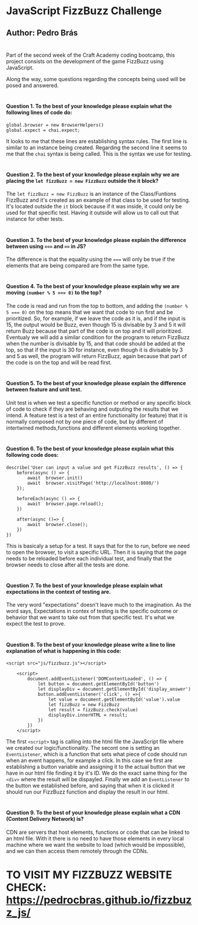 # JavaScript FizzBuzz Challenge

## Author: Pedro Brás
#

Part of the second week of the Craft Academy coding bootcamp, this project consists on the development of the game FizzBuzz using JavaScript.

Along the way, some questions regarding the concepts being used will be posed and answered.

#

#### Question 1. To the best of your knowledge please explain what the following lines of code do:
```
global.browser = new BrowserHelpers()
global.expect = chai.expect;
```

It looks to me that these lines are establishing syntax rules. The first line is similar to an instance being created. Regarding the second line it seems to me that the ```chai``` syntax is being called. This is the syntax we use for testing.
#

#### Question 2. To the best of your knowledge please explain why we are placing the ```let fizzBuzz = new FizzBuzz``` outside the it block?

The ```let fizzBuzz = new FizzBuzz``` is an instance of the Class/Funtions FizzBuzz and it's created as an example of that class to be used for testing. It's located outside the ```it``` block because if it was inside, it could only be used for that specific test. Having it outside will allow us to call out that instance for other tests.
#

#### Question 3. To the best of your knowledge please explain the difference between using ```===``` and ```==``` in JS?

The difference is that the equality using the ```===``` will only be true if the elements that are being compared are from the same type.
#

#### Question 4. To the best of your knowledge please explain why we are moving ```(number % 5 === 0)``` to the top?

The code is read and run from the top to bottom, and adding the ```(number % 5 === 0)``` on the top means that we want that code to run first and be prioritized. So, for example, if we leave the code as it is, and if the input is 15, the output would be Buzz, even though 15 is divisable by 3 and 5 it will return Buzz because that part of the code is on top and it will prioritized. Eventualy we will add a similar condition for the program to return FizzBuzz when the number is divisable by 15, and that code should be added at the top, so that if the input is 30 for instance, even though it is divisable by 3 and 5 as well, the program will return FizzBuzz, again because that part of the code is on the top and will be read first.
#

#### Question 5. To the best of your knowledge please explain the difference between feature and unit test.

Unit test is when we test a specific function or method or any specific block of code to check if they are behaving and outputing the results that we intend. A feature test is a test of an entire functionality (or feature) that it is normally composed not by one piece of code, but by different of intertwined methods,functions and different elements working together.
#

#### Question 6. To the best of your knowledge please explain what this following code does:
```
describe('User can input a value and get FizzBuzz results', () => {
    before(async () => {
        await  browser.init()
        await  browser.visitPage('http://localhost:8080/')
    });

    beforeEach(async () => {
        await  browser.page.reload();
    })

    after(async ()=> {
        await  browser.close();
    })
})
```
This is basicaly a setup for a test. It says that for the to run, before we need to open the browser, to visit a specific URL. Then it is saying that the page needs to be reloaded before each individual test, and finally that the browser needs to close after all the tests are done.
#

#### Question 7. To the best of your knowledge please explain what expectations in the context of testing are.

The very word "expectations" doesn't leave much to the imagination. As the word says, Expectations in contex of testing is the specific outcome or behavior that we want to take out from that specific test. It's what we expect the test to prove.
#

#### Question 8. To the best of your knowledge please write a line to line explanation of what is happening in this code:

```
<script src="js/fizzbuzz.js"></script>

    <script>
        document.addEventListener('DOMContentLoaded', () => {
            let button = document.getElementById('button')
            let displayDiv = document.getElementById('display_answer')
            button.addEventListener('click', () =>{
                let value = document.getElementById('value').value
                let fizzBuzz = new FizzBuzz
                let result = fizzBuzz.check(value)
                displayDiv.innerHTML = result;
            })
        })
    </script>
```
The first ```<script>``` tag is calling into the html file the JavaScript file where we created our logic/functionality. The secont one is setting an ```EventListener```, which is a function that sets what piece of code should run when an event happens, for example a click. In this case we first are establishing a button variable and assigning it to the actual button that we have in our html file finding it by it's ID. We do the exact same thing for the ```<div>``` where the result will be dispayled. Finally we add an ```EventListener``` to the button we established before, and saying that when it is clicked it should run our FizzBuzz function and display the result in our html.
#

#### Question 9. To the best of your knowledge please explain what a CDN (Content Delivery Network) is?

CDN are servers that host elements, functions or code that can be linked to an html file. With it there is no need to have those elements in every local machine where we want the website to load (which would be impossible), and we can then access them remotely through the CDNs.
#

# TO VISIT MY FIZZBUZZ WEBSITE CHECK: https://pedrocbras.github.io/fizzbuzz_js/


